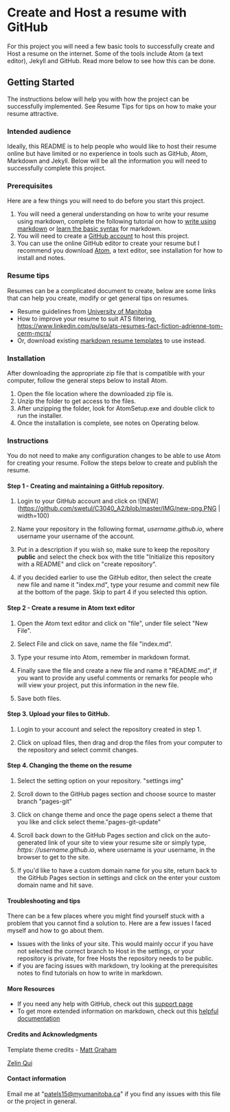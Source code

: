 # Create and Host a resume with GitHub
For this project you will need a few basic tools to successfully create and Host a resume on the internet. Some of the tools include Atom (a text editor), Jekyll and GitHub. Read more below to see how this can be done.

## Getting Started
The instructions below will help you with how the project can be successfully implemented. See Resume Tips for tips on how to make your resume attractive.

### Intended audience
Ideally, this README is to help people who would like to host their resume online but have limited or no experience in tools such as GitHub, Atom, Markdown and Jekyll. Below will be all the information you will need to successfully complete this project.

### Prerequisites
Here are a few things you will need to do before you start this project.
1. You will need a general understanding on how to write your resume using markdown, complete the following tutorial on how to [write using markdown](https://guides.GitHub.com/features/mastering-markdown/ "GitHub flavored markdown") or [learn the basic syntax](https://www.markdownguide.org/basic-syntax/) for markdown.
2. You will need to create a [GitHub account](https://GitHub.com/join?source=header-home "create an account") to host this project.
3. You can use the online GitHub editor to create your resume but I recommend you download [Atom](https://GitHub.com/atom/atom/releases/tag/v1.41.0 "Atom download"), a text editor, see installation for how to install and notes.

### Resume tips
Resumes can be a complicated document to create, below are some links that can help you create, modify or get general tips on resumes.
* Resume guidelines from [University of Manitoba](https://umanitoba.ca/student/careerservices/media/Resume.pdf)
* How to improve your resume to suit ATS filtering, https://www.linkedin.com/pulse/ats-resumes-fact-fiction-adrienne-tom-cerm-mcrs/
* Or, download existing [markdown resume templates](https://mszep.GitHub.io/pandoc_resume/) to use instead.

### Installation
After downloading the appropriate zip file that is compatible with your computer, follow the general steps below to install Atom.
1. Open the file location where the downloaded zip file is.
2. Unzip the folder to get access to the files.
3. After unzipping the folder, look for AtomSetup.exe and double click to run the installer.
4. Once the installation is complete, see notes on Operating below.

### Instructions
You do not need to make any configuration changes to be able to use Atom for creating your resume. Follow the steps below to create and publish the resume.

#### Step 1 - Creating and maintaining a GitHub repository.

  1. Login to your GitHub account and click on ![NEW](https://github.com/swetul/C3040_A2/blob/master/IMG/new-png.PNG | width=100)

  2. Name your repository in the following format, _username.github.io_, where username your username of the account.

  3. Put in a description if you wish so, make sure to keep the repository **public** and select the check box with the title "Initialize this repository with a README" and click on "create repository".

  4. if you decided earlier to use the GitHub editor, then select the create new file and name it "index.md", type your resume and commit new file at the bottom of the page. Skip to part 4 if you selected this option.

#### Step 2 - Create a resume in Atom text editor

  1. Open the Atom text editor and click on "file", under file select "New File".

  2. Select File and click on save, name the file "index.md".

  3. Type your resume into Atom, remember in markdown format.

  4. Finally save the file and create a new file and name it "README.md", if you want to provide any useful comments or remarks for people who will view your project, put this information in the new file.
  5. Save both files.

#### Step 3. Upload your files to GitHub.

  1. Login to your account and select the repository created in step 1.

  2. Click on upload files, then drag and drop the files from your computer to the repository and select commit changes.

#### Step 4. Changing the theme on the resume

  1. Select the setting option on your repository. "settings img"

  2. Scroll down to the GitHub pages section and choose source to master branch "pages-git"

  3. Click on change theme and once the page opens select a theme that you like and click select theme."pages-git-update"

  4. Scroll back down to the GitHub Pages section and click on the auto-generated link of your site to view your resume site or simply type, _https: //username.github.io_, where username is your username, in the browser to get to the site.

  5. If you'd like to have a custom domain name for you site, return back to the GitHub Pages section in settings and click on the enter your custom domain name and hit save.

#### Troubleshooting and tips

There can be a few places where you might find yourself stuck with a problem that you cannot find a solution to. Here are a few issues I faced myself and how to go about them.
* Issues with the links of your site. This would mainly occur if you have not selected the correct branch to Host in the settings, or your repository is private, for free Hosts the repository needs to be public.
* if you are facing issues with markdown, try looking at the prerequisites notes to find tutorials on how to write in markdown.

#### More Resources
* If you need any help with GitHub, check out this [support page](https://help.github.com/en/github/working-with-github-pages/about-github-pages "GitHub Help")
* To get more extended information on markdown, check out this [helpful documentation](https://www.markdownguide.org/extended-syntax/)

#### Credits and Acknowledgments
Template theme credits -  [Matt Graham](https://twitter.com/michigangraham)

[Zelin Qui](www.github.com/Zelin-qiu)

#### Contact information
Email me at "patels15@myumanitoba.ca" if you find any issues with this file or the project in general.
